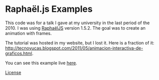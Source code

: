 # Raphaël.js Examples

This code was for a talk I gave at my university
in the last period of the 2010. I was using
[RaphaëlJS](http://raphaeljs.com/) version 1.5.2. The goal was
to create an animation with frames.

The tutorial was hosted in my website,
but I lost it. Here is a fraction of it:
<http://tecnoyucas.blogspot.com/2011/05/animacion-interactiva-de-graficos.html>.

You can see this example live [here](http://sadasant.com/d/raphael/).

[License](http://sadasant.com/license)
